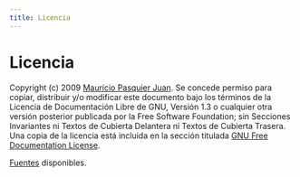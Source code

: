 ```yaml
---
title: Licencia
---
```


Licencia
========

Copyright (c) 2009 [Mauricio Pasquier Juan]. Se concede permiso para copiar, distribuir y/o modificar este documento bajo los
términos de la Licencia de Documentación Libre de GNU, Versión 1.3 o cualquier otra versión posterior publicada por la Free
Software Foundation; sin Secciones Invariantes ni Textos de Cubierta Delantera ni Textos de Cubierta Trasera. Una copia de la
licencia está incluida en la sección titulada [GNU Free Documentation License][].

[Fuentes][] disponibles.

[Mauricio Pasquier Juan]: http://mauriciopasquier.com.ar
[GNU Free Documentation License]: /gfdl/
[Fuentes]: /fuentes/
